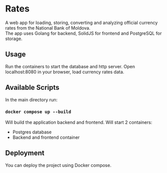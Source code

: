 # Rates

A web app for loading, storing, converting and analyzing official currency 
rates from the National Bank of Moldova.<br>
The app uses Golang for backend, SolidJS for frontend and PostgreSQL for storage.

## Usage

Run the containers to start the database and http server.
Open localhost:8080 in your browser, load currency rates data.

## Available Scripts

In the main directory run:

### `docker compose up --build`

Will build the application backend and frontend. Will start 2 containers:
- Postgres database
- Backend and frontend container

## Deployment

You can deploy the project using Docker compose. 
